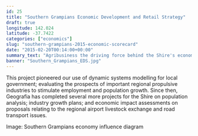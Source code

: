 ```yaml
---
id: 25
title: "Southern Grampians Economic Development and Retail Strategy"
draft: true
longitude: 142.024
latitude: -37.7422
categories: ["economics"]
slug: "southern-grampians-2015-economic-scorecard"
date: "2015-02-20T00:14:00+00:00"
summary_text: "Agribusiness the driving force behind the Shire's economy"
banner: "Southern_Grampians_EDS.jpg"
---
```


This project pioneered our use of dynamic systems modelling for local government; evaluating the prospects of important regional propulsive industries to stimulate employment and population growth. Since then, Geografia has completed several more projects for the Shire on population analysis; industry growth plans; and economic impact assessments on proposals relating to the regional airport livestock exchange and road transport issues.

Image: Southern Grampians economy influence diagram
